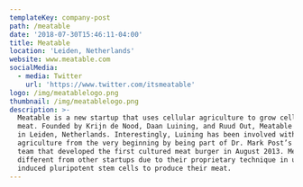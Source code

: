 ```yaml
---
templateKey: company-post
path: /meatable
date: '2018-07-30T15:46:11-04:00'
title: Meatable
location: 'Leiden, Netherlands'
website: www.meatable.com
socialMedia:
  - media: Twitter
    url: 'https://www.twitter.com/itsmeatable'
logo: /img/meatablelogo.png
thumbnail: /img/meatablelogo.png
description: >-
  Meatable is a new startup that uses cellular agriculture to grow cell-based
  meat. Founded by Krijn de Nood, Daan Luining, and Ruud Out, Meatable is based
  in Leiden, Netherlands. Interestingly, Luining has been involved with cellular
  agriculture from the very beginning by being part of Dr. Mark Post’s research
  team that developed the first cultured meat burger in August 2013. Meatable is
  different from other startups due to their proprietary technique in using
  induced pluripotent stem cells to produce their meat.
---
```


